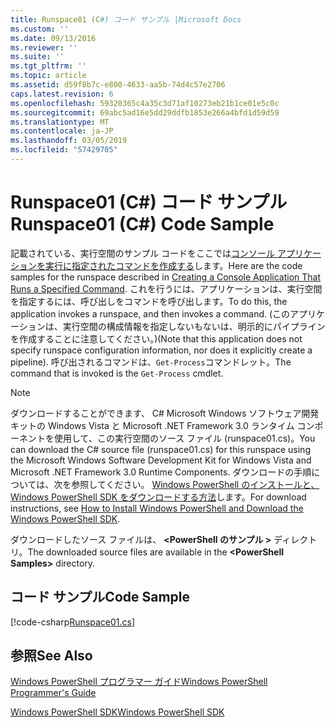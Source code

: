 ```yaml
---
title: Runspace01 (C#) コード サンプル |Microsoft Docs
ms.custom: ''
ms.date: 09/13/2016
ms.reviewer: ''
ms.suite: ''
ms.tgt_pltfrm: ''
ms.topic: article
ms.assetid: d59f8b7c-e800-4633-aa5b-74d4c57e2706
caps.latest.revision: 6
ms.openlocfilehash: 59320365c4a35c3d71af10273eb21b1ce01e5c0c
ms.sourcegitcommit: 69abc5ad16e5dd29ddfb1853e266a4bfd1d59d59
ms.translationtype: MT
ms.contentlocale: ja-JP
ms.lasthandoff: 03/05/2019
ms.locfileid: "57429705"
---
```

# <a name="runspace01-c-code-sample"></a><span data-ttu-id="1700c-102">Runspace01 (C#) コード サンプル</span><span class="sxs-lookup"><span data-stu-id="1700c-102">Runspace01 (C#) Code Sample</span></span>

<span data-ttu-id="1700c-103">記載されている、実行空間のサンプル コードをここでは[コンソール アプリケーションを実行に指定されたコマンドを作成する](http://msdn.microsoft.com/en-us/793a6570-a072-4799-840b-172f28ce620e)します。</span><span class="sxs-lookup"><span data-stu-id="1700c-103">Here are the code samples for the runspace described in [Creating a Console Application That Runs a Specified Command](http://msdn.microsoft.com/en-us/793a6570-a072-4799-840b-172f28ce620e).</span></span> <span data-ttu-id="1700c-104">これを行うには、アプリケーションは、実行空間を指定するには、呼び出しをコマンドを呼び出します。</span><span class="sxs-lookup"><span data-stu-id="1700c-104">To do this, the application invokes a runspace, and then invokes a command.</span></span> <span data-ttu-id="1700c-105">(このアプリケーションは、実行空間の構成情報を指定しないもないは、明示的にパイプラインを作成することに注意してください。)</span><span class="sxs-lookup"><span data-stu-id="1700c-105">(Note that this application does not specify runspace configuration information, nor does it explicitly create a pipeline).</span></span> <span data-ttu-id="1700c-106">呼び出されるコマンドは、`Get-Process`コマンドレット。</span><span class="sxs-lookup"><span data-stu-id="1700c-106">The command that is invoked is the `Get-Process` cmdlet.</span></span>

> [!NOTE]
> <span data-ttu-id="1700c-107">ダウンロードすることができます、 C# Microsoft Windows ソフトウェア開発キットの Windows Vista と Microsoft .NET Framework 3.0 ランタイム コンポーネントを使用して、この実行空間のソース ファイル (runspace01.cs)。</span><span class="sxs-lookup"><span data-stu-id="1700c-107">You can download the C# source file (runspace01.cs) for this runspace using the Microsoft Windows Software Development Kit for Windows Vista and Microsoft .NET Framework 3.0 Runtime Components.</span></span> <span data-ttu-id="1700c-108">ダウンロードの手順については、次を参照してください。 [Windows PowerShell のインストールと、Windows PowerShell SDK をダウンロードする方法](/powershell/developer/installing-the-windows-powershell-sdk)します。</span><span class="sxs-lookup"><span data-stu-id="1700c-108">For download instructions, see [How to Install Windows PowerShell and Download the Windows PowerShell SDK](/powershell/developer/installing-the-windows-powershell-sdk).</span></span>
>
> <span data-ttu-id="1700c-109">ダウンロードしたソース ファイルは、  **\<PowerShell のサンプル >** ディレクトリ。</span><span class="sxs-lookup"><span data-stu-id="1700c-109">The downloaded source files are available in the **\<PowerShell Samples>** directory.</span></span>

## <a name="code-sample"></a><span data-ttu-id="1700c-110">コード サンプル</span><span class="sxs-lookup"><span data-stu-id="1700c-110">Code Sample</span></span>

[!code-csharp[Runspace01.cs](../../powershell-sdk-samples/SDK-2.0/csharp/Runspace01/Runspace01.cs#L11-L62 "Runspace01.cs")]

## <a name="see-also"></a><span data-ttu-id="1700c-111">参照</span><span class="sxs-lookup"><span data-stu-id="1700c-111">See Also</span></span>

[<span data-ttu-id="1700c-112">Windows PowerShell プログラマー ガイド</span><span class="sxs-lookup"><span data-stu-id="1700c-112">Windows PowerShell Programmer's Guide</span></span>](./windows-powershell-programmer-s-guide.md)

[<span data-ttu-id="1700c-113">Windows PowerShell SDK</span><span class="sxs-lookup"><span data-stu-id="1700c-113">Windows PowerShell SDK</span></span>](../windows-powershell-reference.md)